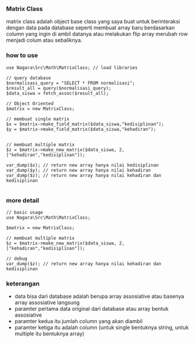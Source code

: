### Matrix Class

matrix class adalah object base class yang saya buat untuk berinteraksi dengan data pada database seperti 
membuat array baru berdasarkan column yang ingin di ambil datanya atau melakukan flip array merubah row
menjadi colum atau sebaliknya.

### how to use
```
use Nagara\Src\Math\MatrixClass; // load libraries

// query database
$normalisasi_query = "SELECT * FROM normalisasi";
$result_all = query($normalisasi_query);
$data_siswa = fetch_assoc($result_all);

// Object Oriented
$matrix = new MatrixClass;

// membuat single matrix
$x = $matrix->make_field_matrix($data_siswa,"kedisiplinan");
$y = $matrix->make_field_matrix($data_siswa,"kehadiran");


// membuat multiple matrix
$z = $matrix->make_new_matrix($data_siswa, 2, ["kehadiran","kedisiplinan"]);

var_dump($x); // return new array hanya nilai kedisiplinan
var_dump($y); // return new array hanya nilai kehadiran
var_dump($z); // return new array hanya nilai kehadiran dan kedisiplinan


```

### more detail
```
// basic usage
use Nagara\Src\Math\MatrixClass;

$matrix = new MatrixClass;

// membuat multiple matrix
$z = $matrix->make_new_matrix($data_siswa, 2, ["kehadiran","kedisiplinan"]);

// debug
var_dump($z); // return new array hanya nilai kehadiran dan kedisiplinan

```

### keterangan
- data bisa dari database adalah berupa array assosiative atau basenya array assosiative langsung
- paramter pertama data original dari database atau array bentuk assosiative
- paramter kedua itu jumlah column yang akan diambil
- paramter ketiga itu adalah column (untuk single bentuknya string, untuk multiple itu bentuknya array)
